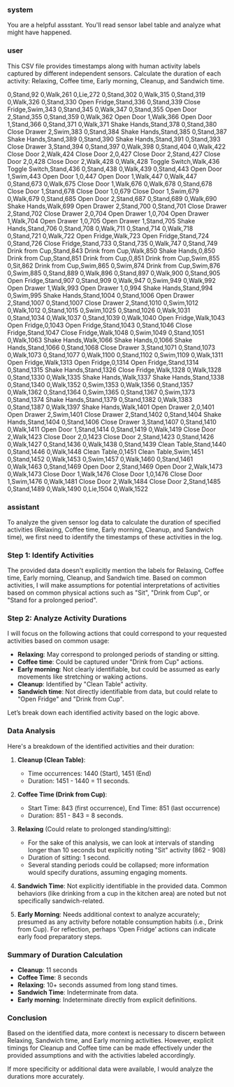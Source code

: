 ### system
You are a helpful assstant. You'll read sensor label table and analyze what might have happened.
### user

This CSV file provides timestamps along with human activity labels captured by different independent sensors.
Calculate the duration of each activity: Relaxing, Coffee time, Early morning, Cleanup, and Sandwich time.
    
0,Stand,92
0,Walk,261
0,Lie,272
0,Stand,302
0,Walk,315
0,Stand,319
0,Walk,326
0,Stand,330
Open Fridge,Stand,336
0,Stand,339
Close Fridge,Swim,343
0,Stand,345
0,Walk,347
0,Stand,355
Open Door 2,Stand,355
0,Stand,359
0,Walk,362
Open Door 1,Walk,366
Open Door 1,Stand,366
0,Stand,371
0,Walk,371
Shake Hands,Stand,378
0,Stand,380
Close Drawer 2,Swim,383
0,Stand,384
Shake Hands,Stand,385
0,Stand,387
Shake Hands,Stand,389
0,Stand,390
Shake Hands,Stand,391
0,Stand,393
Close Drawer 3,Stand,394
0,Stand,397
0,Walk,398
0,Stand,404
0,Walk,422
Close Door 2,Walk,424
Close Door 2,0,427
Close Door 2,Stand,427
Close Door 2,0,428
Close Door 2,Walk,428
0,Walk,428
Toggle Switch,Walk,436
Toggle Switch,Stand,436
0,Stand,438
0,Walk,439
0,Stand,443
Open Door 1,Swim,443
Open Door 1,0,447
Open Door 1,Walk,447
0,Walk,447
0,Stand,673
0,Walk,675
Close Door 1,Walk,676
0,Walk,678
0,Stand,678
Close Door 1,Stand,678
Close Door 1,0,679
Close Door 1,Swim,679
0,Walk,679
0,Stand,685
Open Door 2,Stand,687
0,Stand,689
0,Walk,690
Shake Hands,Walk,699
Open Drawer 2,Stand,700
0,Stand,701
Close Drawer 2,Stand,702
Close Drawer 2,0,704
Open Drawer 1,0,704
Open Drawer 1,Walk,704
Open Drawer 1,0,705
Open Drawer 1,Stand,705
Shake Hands,Stand,706
0,Stand,708
0,Walk,711
0,Stand,714
0,Walk,718
0,Stand,721
0,Walk,722
Open Fridge,Walk,723
Open Fridge,Stand,724
0,Stand,726
Close Fridge,Stand,733
0,Stand,735
0,Walk,747
0,Stand,749
Drink from Cup,Stand,843
Drink from Cup,Walk,850
Shake Hands,0,850
Drink from Cup,Stand,851
Drink from Cup,0,851
Drink from Cup,Swim,855
0,Sit,862
Drink from Cup,Swim,865
0,Swim,874
Drink from Cup,Swim,876
0,Swim,885
0,Stand,889
0,Walk,896
0,Stand,897
0,Walk,900
0,Stand,905
Open Fridge,Stand,907
0,Stand,909
0,Walk,947
0,Swim,949
0,Walk,992
Open Drawer 1,Walk,993
Open Drawer 1,0,994
Shake Hands,Stand,994
0,Swim,995
Shake Hands,Stand,1004
0,Stand,1006
Open Drawer 2,Stand,1007
0,Stand,1007
Close Drawer 2,Stand,1010
0,Swim,1012
0,Walk,1012
0,Stand,1015
0,Swim,1025
0,Stand,1026
0,Walk,1031
0,Stand,1034
0,Walk,1037
0,Stand,1039
0,Walk,1040
Open Fridge,Walk,1043
Open Fridge,0,1043
Open Fridge,Stand,1043
0,Stand,1046
Close Fridge,Stand,1047
Close Fridge,Walk,1048
0,Swim,1049
0,Stand,1051
0,Walk,1063
Shake Hands,Walk,1066
Shake Hands,0,1066
Shake Hands,Stand,1066
0,Stand,1068
Close Drawer 3,Stand,1071
0,Stand,1073
0,Walk,1073
0,Stand,1077
0,Walk,1100
0,Stand,1102
0,Swim,1109
0,Walk,1311
Open Fridge,Walk,1313
Open Fridge,0,1314
Open Fridge,Stand,1314
0,Stand,1315
Shake Hands,Stand,1326
Close Fridge,Walk,1328
0,Walk,1328
0,Stand,1330
0,Walk,1335
Shake Hands,Walk,1337
Shake Hands,Stand,1338
0,Stand,1340
0,Walk,1352
0,Swim,1353
0,Walk,1356
0,Stand,1357
0,Walk,1362
0,Stand,1364
0,Swim,1365
0,Stand,1367
0,Swim,1373
0,Stand,1374
Shake Hands,Stand,1379
0,Stand,1382
0,Walk,1383
0,Stand,1387
0,Walk,1397
Shake Hands,Walk,1401
Open Drawer 2,0,1401
Open Drawer 2,Swim,1401
Close Drawer 2,Stand,1402
0,Stand,1404
Shake Hands,Stand,1404
0,Stand,1406
Close Drawer 3,Stand,1407
0,Stand,1410
0,Walk,1411
Open Door 1,Stand,1414
0,Stand,1419
0,Walk,1419
Close Door 2,Walk,1423
Close Door 2,0,1423
Close Door 2,Stand,1423
0,Stand,1426
0,Walk,1427
0,Stand,1436
0,Walk,1438
0,Stand,1439
Clean Table,Stand,1440
0,Stand,1446
0,Walk,1448
Clean Table,0,1451
Clean Table,Swim,1451
0,Stand,1452
0,Walk,1453
0,Swim,1457
0,Walk,1460
0,Stand,1461
0,Walk,1463
0,Stand,1469
Open Door 2,Stand,1469
Open Door 2,Walk,1473
0,Walk,1473
Close Door 1,Walk,1476
Close Door 1,0,1476
Close Door 1,Swim,1476
0,Walk,1481
Close Door 2,Walk,1484
Close Door 2,Stand,1485
0,Stand,1489
0,Walk,1490
0,Lie,1504
0,Walk,1522

### assistant
To analyze the given sensor log data to calculate the duration of specified activities (Relaxing, Coffee time, Early morning, Cleanup, and Sandwich time), we first need to identify the timestamps of these activities in the log. 

### Step 1: Identify Activities
The provided data doesn't explicitly mention the labels for Relaxing, Coffee time, Early morning, Cleanup, and Sandwich time. Based on common activities, I will make assumptions for potential interpretations of activities based on common physical actions such as "Sit", "Drink from Cup", or "Stand for a prolonged period".

### Step 2: Analyze Activity Durations
I will focus on the following actions that could correspond to your requested activities based on common usage:

- **Relaxing**: May correspond to prolonged periods of standing or sitting.
- **Coffee time**: Could be captured under "Drink from Cup" actions.
- **Early morning**: Not clearly identifiable, but could be assumed as early movements like stretching or waking actions.
- **Cleanup**: Identified by "Clean Table" activity.
- **Sandwich time**: Not directly identifiable from data, but could relate to "Open Fridge" and "Drink from Cup".

Let’s break down each identified activity based on the logic above.

### Data Analysis
Here's a breakdown of the identified activities and their duration:

1. **Cleanup (Clean Table)**:
   - Time occurrences: 1440 (Start), 1451 (End)
   - Duration: 1451 - 1440 = 11 seconds.

2. **Coffee Time (Drink from Cup)**:
   - Start Time: 843 (first occurrence), End Time: 851 (last occurrence)
   - Duration: 851 - 843 = 8 seconds.

3. **Relaxing** (Could relate to prolonged standing/sitting):
   - For the sake of this analysis, we can look at intervals of standing longer than 10 seconds but explicitly noting "Sit" activity (862 - 908)
   - Duration of sitting: 1 second.
   - Several standing periods could be collapsed; more information would specify durations, assuming engaging moments.

4. **Sandwich Time**: Not explicitly identifiable in the provided data. Common behaviors (like drinking from a cup in the kitchen area) are noted but not specifically sandwich-related.

5. **Early Morning**: Needs additional context to analyze accurately; presumed as any activity before notable consumption habits (i.e., Drink from Cup). For reflection, perhaps ‘Open Fridge’ actions can indicate early food preparatory steps.

### Summary of Duration Calculation
- **Cleanup**: 11 seconds
- **Coffee Time**: 8 seconds
- **Relaxing**: 10+ seconds assumed from long stand times.
- **Sandwich Time**: Indeterminate from data.
- **Early morning**: Indeterminate directly from explicit definitions.

### Conclusion
Based on the identified data, more context is necessary to discern between Relaxing, Sandwich time, and Early morning activities. However, explicit timings for Cleanup and Coffee time can be made effectively under the provided assumptions and with the activities labeled accordingly. 

If more specificity or additional data were available, I would analyze the durations more accurately.
